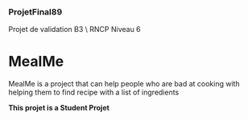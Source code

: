 ### ProjetFinal89
Projet de validation B3 \\ RNCP Niveau 6

# MealMe
MealMe is a project that can help people who are bad at cooking with helping them to find recipe with a list of ingredients

**This projet is a Student Projet**
